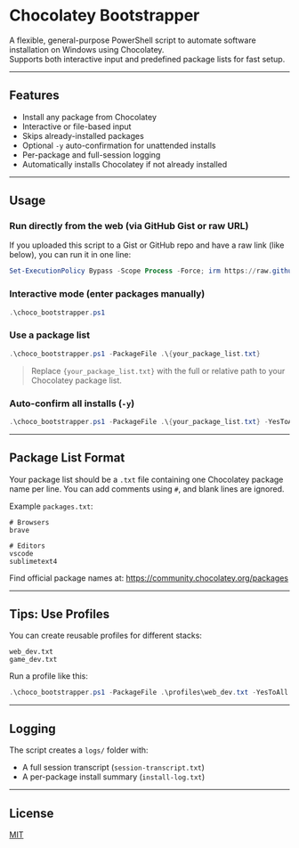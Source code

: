 # Chocolatey Bootstrapper

A flexible, general-purpose PowerShell script to automate software installation on Windows using Chocolatey.  
Supports both interactive input and predefined package lists for fast setup.

---

## Features

- Install any package from Chocolatey
- Interactive or file-based input
- Skips already-installed packages
- Optional `-y` auto-confirmation for unattended installs
- Per-package and full-session logging
- Automatically installs Chocolatey if not already installed

---

## Usage

### Run directly from the web (via GitHub Gist or raw URL)

If you uploaded this script to a Gist or GitHub repo and have a raw link (like below), you can run it in one line:

```powershell
Set-ExecutionPolicy Bypass -Scope Process -Force; irm https://raw.githubusercontent.com/haruchanz64/chocolatey-bootstrapper/refs/heads/main/choco_bootstrapper.ps1 | iex
```

### Interactive mode (enter packages manually)
```powershell
.\choco_bootstrapper.ps1
```

### Use a package list
```powershell
.\choco_bootstrapper.ps1 -PackageFile .\{your_package_list.txt}
```
> Replace `{your_package_list.txt}` with the full or relative path to your Chocolatey package list.

### Auto-confirm all installs (`-y`)
```powershell
.\choco_bootstrapper.ps1 -PackageFile .\{your_package_list.txt} -YesToAll
```

---

## Package List Format

Your package list should be a `.txt` file containing one Chocolatey package name per line. You can add comments using `#`, and blank lines are ignored.

Example `packages.txt`:
```
# Browsers
brave

# Editors
vscode
sublimetext4
```

Find official package names at: https://community.chocolatey.org/packages

---

## Tips: Use Profiles

You can create reusable profiles for different stacks:

```
web_dev.txt
game_dev.txt
```

Run a profile like this:
```powershell
.\choco_bootstrapper.ps1 -PackageFile .\profiles\web_dev.txt -YesToAll
```

---

## Logging

The script creates a `logs/` folder with:
- A full session transcript (`session-transcript.txt`)
- A per-package install summary (`install-log.txt`)

---

## License

[MIT](./LICENSE)
